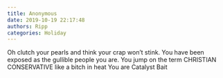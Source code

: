 ```yaml
---
title: Anonymous
date: 2019-10-19 22:17:48
authors: Ripp
categories: Holiday
---
```


 Oh clutch your pearls and think your crap won’t stink.  You have been exposed as the gullible people you are.   You jump on the term CHRISTIAN CONSERVATIVE like a bitch in heat
You are Catalyst Bait